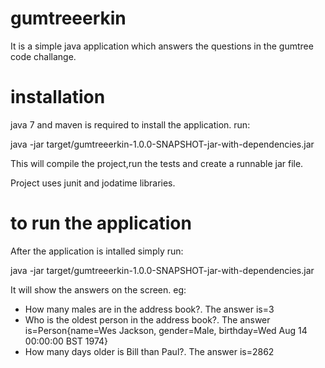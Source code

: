 # gumtreeerkin
It is a simple java application which answers the questions in the gumtree code challange. 


# installation 
java 7 and maven is required to install the application.  run:

java -jar target/gumtreeerkin-1.0.0-SNAPSHOT-jar-with-dependencies.jar 

This will compile the project,run the tests and  create a runnable jar file.

Project uses junit and jodatime libraries.

# to run the application
After the application is intalled simply run:

java -jar target/gumtreeerkin-1.0.0-SNAPSHOT-jar-with-dependencies.jar

It will show the answers on the screen. eg:

- How many males are in the address book?. The answer is=3
- Who is the oldest person in the address book?. The answer is=Person{name=Wes Jackson, gender=Male, birthday=Wed Aug 14 00:00:00 BST 1974}
- How many days older is Bill than Paul?. The answer is=2862

